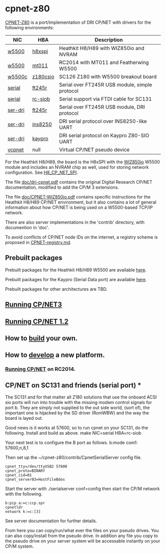 # cpnet-z80
[CPNET-Z80](CPNET-Z80.md) is a port/implementation of DRI CP/NET with drivers for the following
environments:

NIC | HBA | Description
----|-----|------------
[w5500](W5500.md) | [h8xspi](H8XSPI.md) | Heathkit H8/H89 with WIZ850io and NVRAM
[w5500](W5500.md) | [mt011](MT011.md) | RC2014 with MT011 and Featherwing W5500
[w5500c](W5500.md) | [z180csio](Z180CSIO.md) | SC126 Z180 with W5500 breakout board
[serial](SERIAL.md) | [ft245r](FT245R.md) | Serial over FT245R USB module, simple protocol
[serial](SERIAL.md) | [rc-siob](RC-SIOB.md) | Serial support via FTDI cable for SC131
[ser-dri](SER-DRI.md) | [ft245r](FT245R.md) | Serial over FT245R USB module, DRI protocol
[ser-dri](SER-DRI.md) | [ins8250](INS8250.md) | DRI serial protocol over INS8250-like UART
[ser-dri](SER-DRI.md) | [kaypro](KAYPRO.md) | DRI serial protocol on Kaypro Z80-SIO UART
[vcpnet](VCPNET.md) | null | Virtual CP/NET pseudo device

For the Heathkit H8/H89, the board is the H8xSPI with the
[WIZ850io](https://www.wiznet.io/product-item/wiz850io/) W5500 module
and includes an NVRAM chip as well,
used for storing network configuration.
See [H8_CP_NET_SPI](http://koyado.com/Heathkit/H8_CP_NET_SPI_Wiznet_Network.html).

The file [doc/dri-cpnet.pdf](/doc/dri-cpnet.pdf)
contains the original Digital Research CP/NET documentation,
modified to add the CP/M 3 extensions.

The file [doc/CPNET-WIZ850io.pdf](/doc/CPNET-WIZ850io.pdf)
contains specific instructions for the Heathkit H8/H89
CP/NET environment, but it also contains a lot of general information about how
CP/NET is being used on a W5500-based TCP/IP network.

There are also server implementations in the 'contrib' directory, with
documention in 'doc'.

To avoid conflicts of CP/NET node IDs on the internet, a registry scheme is
proposed in [CPNET-registry.md](/CPNET-registry.md).

## Prebuilt packages

Prebuilt packages for the Heathkit H8/H89 W5500 are available
[here](http://sebhc.durgadas.com/mms89/wiz850io/).

Prebuilt packages for the Kaypro (Serial Data port) are available
[here](http://sebhc.durgadas.com/kaypro/).

Prebuilt packages for other architectures are TBD.

## [Running CP/NET3](CPNET3.md)

## [Running CP/NET 1.2](CPNET12.md)

## How to [build](BUILD.md) your own.

## How to [develop](DEVEL.md) a new platform.

### [Running CP/NET](RUN-RC2014.md) on RC2014.

## CP/NET on SC131 and friends (serial port) *

The SC131 and for that matter all Z180 solutions that use the onboard ACSI sio ports will run into trouble with the
missing modem control signals for port b.  They are simply not supplied to the out side world, (sort of), the important
one is hijacked by the SD driver (RomWBW) and the way the board is layed out.

Good news is it works at 57600, so to run cpnet on your SC131, do the following.
Install and build as above.  make NIC=serial HBA=rc-siob

Your next test is to configure the B port as follows. b:mode com1: 57600,n,8,1

Then set up the ~/cpnet-z80/contrib/CpnetSerialServer config file.
```
cpnet_tty=/dev/ttyUSB2 57600
cpnet_proto=BINARY
cpnet_cid=01
cpnet_server03=HostFileBdos
```

Start the server with ./serialserver conf=config
then start the CP/M network with the following.
```
b:pip a:=c:ccp.spr
cpnetldr
network k:=c:[3]
```

See server documentation for further details.


From here you can copy/run/what ever the files on your pseudo drives.  You can also
copy/install from the pseudo drive.  In addition any file you copy to the pseudo drive
on your server system will be accessable instantly on your CP/M system.


